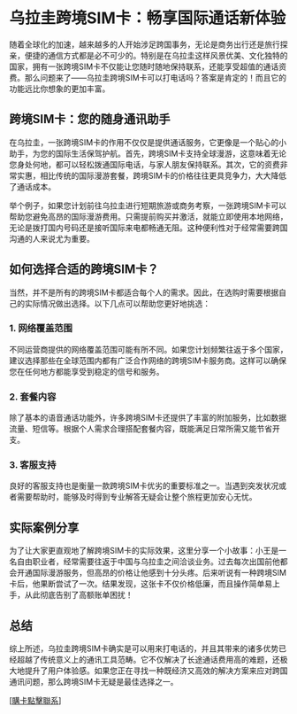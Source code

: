 # 乌拉圭跨境SIM卡：畅享国际通话新体验

随着全球化的加速，越来越多的人开始涉足跨国事务，无论是商务出行还是旅行探亲，便捷的通信方式都是必不可少的。特别是在乌拉圭这样风景优美、文化独特的国家，拥有一张跨境SIM卡不仅能让您随时随地保持联系，还能享受超值的通话资费。那么问题来了——乌拉圭跨境SIM卡可以打电话吗？答案是肯定的！而且它的功能远比你想象的更加丰富。

## 跨境SIM卡：您的随身通讯助手

在乌拉圭，一张跨境SIM卡的作用不仅仅是提供通话服务，它更像是一个贴心的小助手，为您的国际生活保驾护航。首先，跨境SIM卡支持全球漫游，这意味着无论您身处何地，都可以轻松拨通国际电话，与家人朋友保持联系。其次，它的资费非常实惠，相比传统的国际漫游套餐，跨境SIM卡的价格往往更具竞争力，大大降低了通话成本。

举个例子，如果您计划前往乌拉圭进行短期旅游或商务考察，一张跨境SIM卡可以帮助您避免高昂的国际漫游费用。只需提前购买并激活，就能立即使用本地网络，无论是拨打国内号码还是接听国际来电都畅通无阻。这种便利性对于经常需要跨国沟通的人来说尤为重要。

## 如何选择合适的跨境SIM卡？

当然，并不是所有的跨境SIM卡都适合每个人的需求。因此，在选购时需要根据自己的实际情况做出选择。以下几点可以帮助您更好地挑选：

### 1. 网络覆盖范围
不同运营商提供的网络覆盖范围可能有所不同。如果您计划频繁往返于多个国家，建议选择那些在全球范围内都有广泛合作网络的跨境SIM卡服务商。这样可以确保您在任何地方都能享受到稳定的信号和服务。

### 2. 套餐内容
除了基本的语音通话功能外，许多跨境SIM卡还提供了丰富的附加服务，比如数据流量、短信等。根据个人需求合理搭配套餐内容，既能满足日常所需又能节省开支。

### 3. 客服支持
良好的客服支持也是衡量一款跨境SIM卡优劣的重要标准之一。当遇到突发状况或者需要帮助时，能够及时得到专业解答无疑会让整个旅程更加安心无忧。

## 实际案例分享

为了让大家更直观地了解跨境SIM卡的实际效果，这里分享一个小故事：小王是一名自由职业者，经常需要往返于中国与乌拉圭之间洽谈业务。过去每次出国前他都会开通国际漫游服务，但高昂的价格让他感到十分头疼。后来听说有一种跨境SIM卡后，他果断尝试了一次。结果发现，这张卡不仅价格低廉，而且操作简单易上手，从此彻底告别了高额账单困扰！

## 总结

综上所述，乌拉圭跨境SIM卡确实是可以用来打电话的，并且其带来的诸多优势已经超越了传统意义上的通讯工具范畴。它不仅解决了长途通话费用高的难题，还极大地提升了用户体验感。如果您正在寻找一种既经济又高效的解决方案来应对跨国通讯问题，那么跨境SIM卡无疑是最佳选择之一。

[[購卡點擊聯系](https://t.me/s/SXDXQF)]
